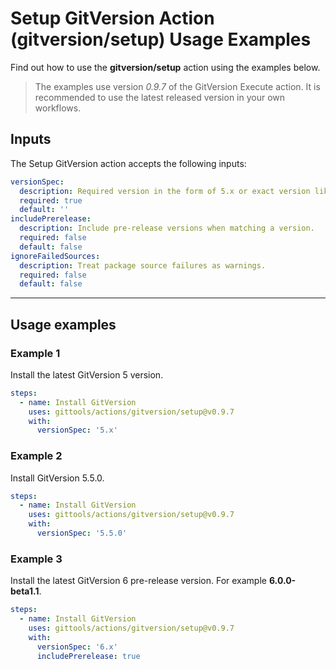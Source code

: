 # Setup GitVersion Action (gitversion/setup) Usage Examples

Find out how to use the **gitversion/setup** action using the examples below.

> The examples use version _0.9.7_ of the GitVersion Execute action.  It is recommended to use the latest released version in your own workflows.

## Inputs

The Setup GitVersion action accepts the following inputs:

```yaml
versionSpec:
  description: Required version in the form of 5.x or exact version like 5.0.0.
  required: true
  default: ''
includePrerelease:
  description: Include pre-release versions when matching a version.
  required: false
  default: false
ignoreFailedSources:
  description: Treat package source failures as warnings.
  required: false
  default: false
```

---

## Usage examples

### Example 1

Install the latest GitVersion 5 version.

```yaml
steps:
  - name: Install GitVersion
    uses: gittools/actions/gitversion/setup@v0.9.7
    with:
      versionSpec: '5.x'
```

### Example 2

Install GitVersion 5.5.0.

```yaml
steps:
  - name: Install GitVersion
    uses: gittools/actions/gitversion/setup@v0.9.7
    with:
      versionSpec: '5.5.0'
```

### Example 3

Install the latest GitVersion 6 pre-release version.  For example **6.0.0-beta1.1**.

```yaml
steps:
  - name: Install GitVersion
    uses: gittools/actions/gitversion/setup@v0.9.7
    with:
      versionSpec: '6.x'
      includePrerelease: true
```
